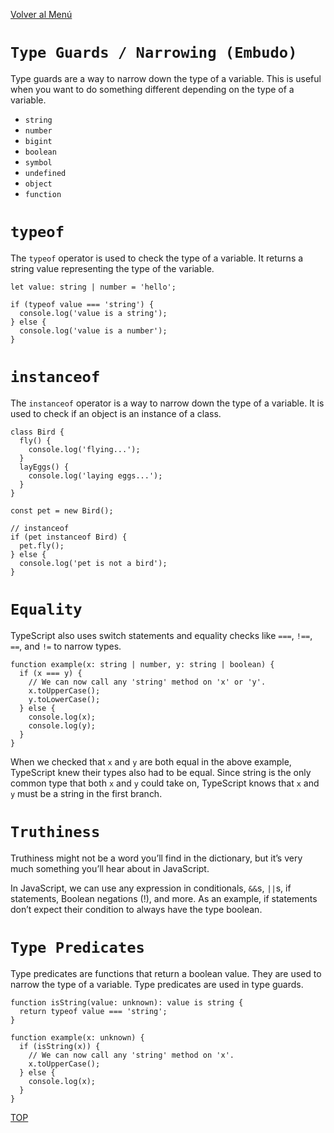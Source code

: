 [Volver al Menú](../root.md)

# `Type Guards / Narrowing (Embudo)`

Type guards are a way to narrow down the type of a variable. This is useful when you want to do something different depending on the type of a variable.

- `string`
- `number`
- `bigint`
- `boolean`
- `symbol`
- `undefined`
- `object`
- `function`

# `typeof `

The `typeof` operator is used to check the type of a variable. It returns a string value representing the type of the variable.

```
let value: string | number = 'hello';

if (typeof value === 'string') {
  console.log('value is a string');
} else {
  console.log('value is a number');
}
```

# `instanceof `

The `instanceof` operator is a way to narrow down the type of a variable. It is used to check if an object is an instance of a class.

```
class Bird {
  fly() {
    console.log('flying...');
  }
  layEggs() {
    console.log('laying eggs...');
  }
}

const pet = new Bird();

// instanceof
if (pet instanceof Bird) {
  pet.fly();
} else {
  console.log('pet is not a bird');
}
```

# `Equality`

TypeScript also uses switch statements and equality checks like `===`, `!==`, `==`, and `!=` to narrow types.

```
function example(x: string | number, y: string | boolean) {
  if (x === y) {
    // We can now call any 'string' method on 'x' or 'y'.
    x.toUpperCase();
    y.toLowerCase();
  } else {
    console.log(x);
    console.log(y);
  }
}
```

When we checked that `x` and `y` are both equal in the above example, TypeScript knew their types also had to be equal. Since string is the only common type that both `x` and `y` could take on, TypeScript knows that `x` and `y` must be a string in the first branch.

# `Truthiness`

Truthiness might not be a word you’ll find in the dictionary, but it’s very much something you’ll hear about in JavaScript.

In JavaScript, we can use any expression in conditionals, `&&`s, `||`s, if statements, Boolean negations (!), and more. As an example, if statements don’t expect their condition to always have the type boolean.

# `Type Predicates`

Type predicates are functions that return a boolean value. They are used to narrow the type of a variable. Type predicates are used in type guards.

```
function isString(value: unknown): value is string {
  return typeof value === 'string';
}

function example(x: unknown) {
  if (isString(x)) {
    // We can now call any 'string' method on 'x'.
    x.toUpperCase();
  } else {
    console.log(x);
  }
}
```

[TOP](#type-guards--narrowing-embudo)